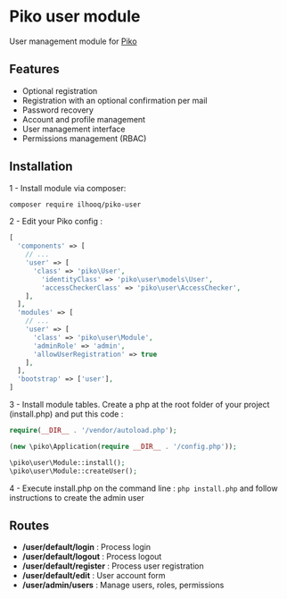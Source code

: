 # Piko user module

User management module for [Piko](https://piko-framework.github.io/)

## Features
- Optional registration
- Registration with an optional confirmation per mail
- Password recovery
- Account and profile management
- User management interface
- Permissions management (RBAC)

## Installation

1 - Install module via composer:

```bash
composer require ilhooq/piko-user 
```

2 - Edit your Piko config :

```php
[
  'components' => [
    // ...
    'user' => [
      'class' => 'piko\User',
        'identityClass' => 'piko\user\models\User',
        'accessCheckerClass' => 'piko\user\AccessChecker',
    ],
  ],
  'modules' => [
    // ...
    'user' => [
      'class' => 'piko\user\Module',
      'adminRole' => 'admin',
      'allowUserRegistration' => true
    ],
  ],
  'bootstrap' => ['user'],
]
```

3 - Install module tables. Create a php at the root folder of your project (install.php) and put this code :

```php
require(__DIR__ . '/vendor/autoload.php');

(new \piko\Application(require __DIR__ . '/config.php'));

\piko\user\Module::install();
\piko\user\Module::createUser();
```

4 - Execute install.php on the command line : `php install.php` and follow instructions to create the admin user


## Routes
- **/user/default/login** : Process login
- **/user/default/logout** : Process logout
- **/user/default/register** : Process user registration
- **/user/default/edit** : User account form
- **/user/admin/users** : Manage users, roles, permissions

